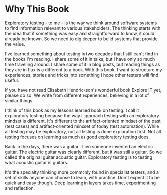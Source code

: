# Why This Book

Exploratory testing - to me - is the way we think around software systems to find information relevant to various stakeholders. The thinking starts with the idea that if something was easy and straightforward to know, it could already be known. So we need to dig deeper to build systems that provide the value.

I've learned something about testing in two decades that I still can't find in the books I'm reading. I share some of it in talks, but I have only so much time traveling around. I share some of it in blog posts, but reading things as they are in flux is a different to a book. With this book, I want to structure my experiences, stories and tricks into something I hope other testers will find useful.

If you have not read Elisabeth Hendrickson's wonderful book Explore IT yet, please do so. We write from different experiences, believing in a lot of similar things.

I think of this book as my lessons learned book on testing. I call it exploratory testing because the way I approach testing with an exploratory mindset is different. It's different to the artifact-oriented mindset of the past (test cases) and artifact-oriented mindset of today (test automation). While all testing may be exploratory, not all testing is done exploration first. Not all testing focuses on learning as much as good exploratory testing does.

Back in the days, there was a guitar. Then someone invented an electric guitar. The electric guitar was clearly different, but it was still a guitar. So we called the original guitar acoustic guitar. Exploratory testing is to testing what acoustic guitar is guitars.

It's the specialty thinking more commonly found in specialist testers, and a set of skills anyone can choose to learn, with practice. Don't expect it to be quick and easy though. Deep learning in layers takes time, experimenting and reflection.
